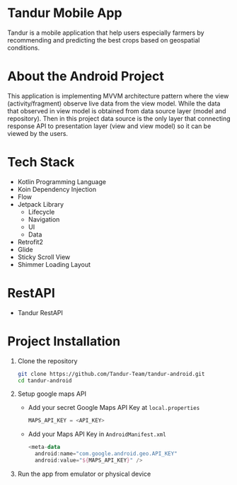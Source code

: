 # Tandur Mobile App
Tandur is a mobile application that help users especially farmers by recommending and predicting the best crops based on geospatial conditions.

# About the Android Project
This application is implementing MVVM architecture pattern where the view (activity/fragment) observe live data from the view model. 
While the data that observed in view model is obtained from data source layer (model and repository). 
Then in this project data source is the only layer that connecting response API to presentation layer (view and view model) so it can be viewed by the users.

# Tech Stack
- Kotlin Programming Language
- Koin Dependency Injection
- Flow
- Jetpack Library
  - Lifecycle
  - Navigation
  - UI
  - Data
- Retrofit2
- Glide
- Sticky Scroll View
- Shimmer Loading Layout

# RestAPI
- Tandur RestAPI

# Project Installation
1. Clone the repository

   ```sh
   git clone https://github.com/Tandur-Team/tandur-android.git
   cd tandur-android
   ```
   
2. Setup google maps API
   - Add your secret Google Maps API Key at `local.properties`
     ```kotlin
     MAPS_API_KEY = <API_KEY>

   - Add your Maps API Key in `AndroidManifest.xml`
     ```kotlin
     <meta-data
       android:name="com.google.android.geo.API_KEY"
       android:value="${MAPS_API_KEY}" />
     ```
3. Run the app from emulator or physical device 
